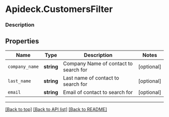 # Apideck.CustomersFilter

### Description

## Properties
Name | Type | Description | Notes
------------ | ------------- | ------------- | -------------
`company_name` | **string** | Company Name of contact to search for | [optional] 
`last_name` | **string** | Last name of contact to search for | [optional] 
`email` | **string** | Email of contact to search for | [optional] 





---

[[Back to top]](#) [[Back to API list]](../../../../README.md#documentation-for-api-endpoints) [[Back to README]](../../../../README.md)



